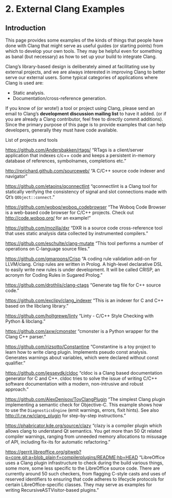 # 2. External Clang Examples

## Introduction

This page provides some examples of the kinds of things that people have done with Clang that might serve as useful guides (or starting points) from which to develop your own tools. They may be helpful even for something as banal (but necessary) as how to set up your build to integrate Clang.

Clang’s library-based design is deliberately aimed at facilitating use by external projects, and we are always interested in improving Clang to better serve our external users. Some typical categories of applications where Clang is used are:

* Static analysis.
* Documentation/cross-reference generation.

If you know of (or wrote!) a tool or project using Clang, please send an email to Clang’s **development discussion mailing list** to have it added. (or if you are already a Clang contributor, feel free to directly commit additions). Since the primary purpose of this page is to provide examples that can help developers, generally they must have code available.

List of projects and tools

https://github.com/Andersbakken/rtags/
“RTags is a client/server application that indexes c/c++ code and keeps a persistent in-memory database of references, symbolnames, completions etc.”

http://rprichard.github.com/sourceweb/
“A C/C++ source code indexer and navigator”

https://github.com/etaoins/qconnectlint
“qconnectlint is a Clang tool for statically verifying the consistency of signal and slot connections made with Qt’s `QObject::connect`.”

https://github.com/woboq/woboq_codebrowser
“The Woboq Code Browser is a web-based code browser for C/C++ projects. Check out http://code.woboq.org/ for an example!”

https://github.com/mozilla/dxr
“DXR is a source code cross-reference tool that uses static analysis data collected by instrumented compilers.”

https://github.com/eschulte/clang-mutate
“This tool performs a number of operations on C-language source files.”

https://github.com/gmarpons/Crisp
“A coding rule validation add-on for LLVM/clang. Crisp rules are written in Prolog. A high-level declarative DSL to easily write new rules is under development. It will be called CRISP, an acronym for Coding Rules in Sugared Prolog.”

https://github.com/drothlis/clang-ctags
“Generate tag file for C++ source code.”

https://github.com/exclipy/clang_indexer
“This is an indexer for C and C++ based on the libclang library.”

https://github.com/holtgrewe/linty
“Linty - C/C++ Style Checking with Python & libclang.”

https://github.com/axw/cmonster
“cmonster is a Python wrapper for the Clang C++ parser.”

https://github.com/rizsotto/Constantine
“Constantine is a toy project to learn how to write clang plugin. Implements pseudo const analysis. Generates warnings about variables, which were declared without const qualifier.”

https://github.com/jessevdk/cldoc
“cldoc is a Clang based documentation generator for C and C++. cldoc tries to solve the issue of writing C/C++ software documentation with a modern, non-intrusive and robust approach.”

https://github.com/AlexDenisov/ToyClangPlugin
“The simplest Clang plugin implementing a semantic check for Objective-C. This example shows how to use the `DiagnosticsEngine` (emit warnings, errors, fixit hints). See also http://l.rw.rw/clang_plugin for step-by-step instructions.”

https://phabricator.kde.org/source/clazy
“clazy is a compiler plugin which allows clang to understand Qt semantics. You get more than 50 Qt related compiler warnings, ranging from unneeded memory allocations to misusage of API, including fix-its for automatic refactoring.”

https://gerrit.libreoffice.org/gitweb?p=core.git;a=blob_plain;f=compilerplugins/README;hb=HEAD
“LibreOffice uses a Clang plugin infrastructure to check during the build various things, some more, some less specific to the LibreOffice source code. There are currently around 50 such checkers, from flagging C-style casts and uses of reserved identifiers to ensuring that code adheres to lifecycle protocols for certain LibreOffice-specific classes. They may serve as examples for writing RecursiveASTVisitor-based plugins.”


